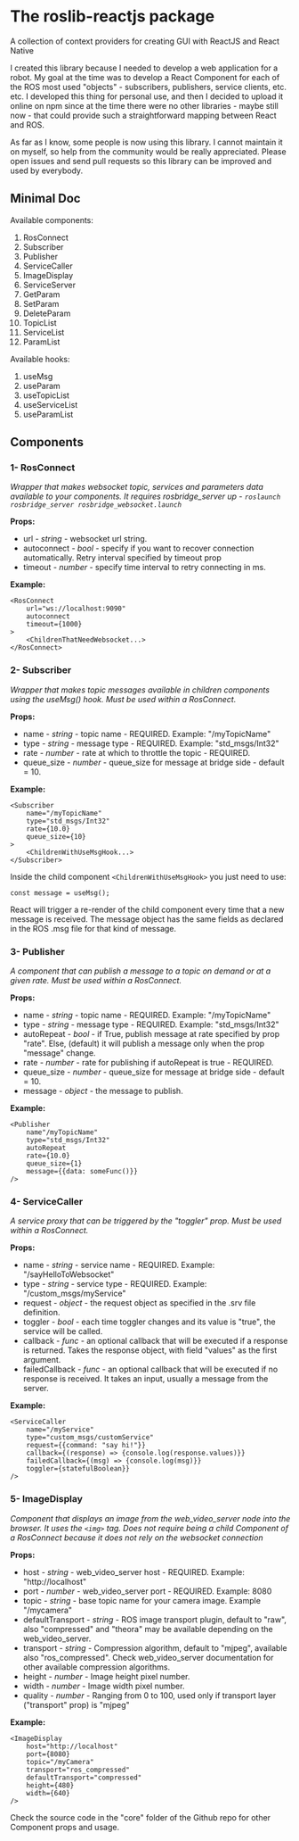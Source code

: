 # The roslib-reactjs package

A collection of context providers for creating GUI with ReactJS and React Native

I created this library because I needed to develop a web application for a robot. My goal at the time was to develop a React Component for each of the ROS most used "objects" - subscribers, publishers, service clients, etc. etc. I developed this thing for personal use, and then I decided to upload it online on npm since at the time there were no other libraries - maybe still now - that could provide such a straightforward mapping between React and ROS.

As far as I know, some people is now using this library. I cannot maintain it on myself, so help from the community would be really appreciated. Please open issues and send pull requests so this library can be improved and used by everybody.

## Minimal Doc

Available components:

1) RosConnect
2) Subscriber
3) Publisher
4) ServiceCaller
5) ImageDisplay
6) ServiceServer
7) GetParam
8) SetParam
9) DeleteParam
10) TopicList
11) ServiceList
12) ParamList

Available hooks:

1) useMsg
2) useParam
3) useTopicList
4) useServiceList
5) useParamList

## Components

### 1- RosConnect

*Wrapper that makes websocket topic, services and parameters data available to your components. It requires rosbridge_server up - `roslaunch rosbridge_server rosbridge_websocket.launch`*

**Props:**

- url - *string* - websocket url string.
- autoconnect - *bool* - specify if you want to recover connection automatically. Retry interval specified by timeout prop
- timeout -  *number* - specify time interval to retry connecting in ms.

**Example:**

    <RosConnect
        url="ws://localhost:9090"
        autoconnect
        timeout={1000}
    >
        <ChildrenThatNeedWebsocket...>
    </RosConnect>

### 2- Subscriber

*Wrapper that makes topic messages available in children components using the useMsg() hook. Must be used within a RosConnect.*

**Props:**

- name - *string* - topic name - REQUIRED. Example: "/myTopicName"
- type - *string* - message type - REQUIRED. Example: "std_msgs/Int32"
- rate -  *number* - rate at which to throttle the topic - REQUIRED.
- queue_size - *number* - queue_size for message at bridge side - default = 10.

**Example:**

    <Subscriber
        name="/myTopicName"
        type="std_msgs/Int32"
        rate={10.0}
        queue_size={10}
    >
        <ChildrenWithUseMsgHook...>
    </Subscriber>

Inside the child component `<ChildrenWithUseMsgHook>` you just need to use:

    const message = useMsg();

React will trigger a re-render of the child component every time that a new message is received. The message object has the same fields as declared in the ROS .msg file for that kind of message.

### 3- Publisher

*A component that can publish a message to a topic on demand or at a given rate. Must be used within a RosConnect.*

**Props:**

- name - *string* - topic name - REQUIRED. Example: "/myTopicName"
- type - *string* - message type - REQUIRED. Example: "std_msgs/Int32"
- autoRepeat - *bool* - if True, publish message at rate specified by prop "rate". Else, (default) it will publish a message only when the prop "message" change.
- rate -  *number* - rate for publishing if autoRepeat is true - REQUIRED.
- queue_size - *number* - queue_size for message at bridge side - default = 10.
- message - *object* - the message to publish.

**Example:**

    <Publisher
        name"/myTopicName"
        type="std_msgs/Int32"
        autoRepeat
        rate={10.0}
        queue_size={1}
        message={{data: someFunc()}}
    />

### 4- ServiceCaller

*A service proxy that can be triggered by the "toggler" prop. Must be used within a RosConnect.*

**Props:**

- name - *string* - service name - REQUIRED. Example: "/sayHelloToWebsocket"
- type - *string* - service type - REQUIRED. Example: "/custom_msgs/myService"
- request - *object* - the request object as specified in the .srv file definition.
- toggler -  *bool* - each time toggler changes and its value is "true", the service will be called.
- callback - *func* - an optional callback that will be executed if a response is returned. Takes the response object, with field "values" as the first argument.
- failedCallback - *func* - an optional callback that will be executed if no response is received. It takes an input, usually a message from the server.

**Example:**

    <ServiceCaller
        name="/myService"
        type="custom_msgs/customService"
        request={{command: "say hi!"}}
        callback={(response) => {console.log(response.values)}}
        failedCallback={(msg) => {console.log(msg)}}
        toggler={statefulBoolean}}
    />

### 5- ImageDisplay

*Component that displays an image from the web_video_server node into the browser. It uses the `<img>` tag. Does not require being a child Component of a RosConnect because it does not rely on the websocket connection*

**Props:**

- host - *string* - web_video_server host - REQUIRED. Example: "http://localhost"
- port - *number* - web_video_server port - REQUIRED. Example: 8080
- topic - *string* - base topic name for your camera image. Example "/mycamera"
- defaultTransport - *string* - ROS image transport plugin, default to "raw", also "compressed" and "theora" may be available depending on the web_video_server.
- transport - *string* - Compression algorithm, default to "mjpeg", available also "ros_compressed". Check web_video_server documentation for other available compression algorithms.
- height - *number* - Image height pixel number.
- width - *number* - Image width pixel number.
- quality - *number* - Ranging from 0 to 100, used only if transport layer ("transport" prop) is "mjpeg"

**Example:**

    <ImageDisplay
        host="http://localhost"
        port={8080}
        topic="/myCamera"
        transport="ros_compressed"
        defaultTransport="compressed"
        height={480}
        width={640}
    />

Check the source code in the "core" folder of the Github repo for other Component props and usage.
